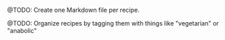 @TODO: Create one Markdown file per recipe.

@TODO: Organize recipes by tagging them with things like "vegetarian" or "anabolic"